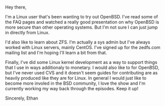 Hey there,

I'm a Linux user that's been wanting to try out OpenBSD. I've read some
of the FAQ pages and watched a really good presentation on why OpenBSD
is more secure than other operating systems. But I'm not sure I can just
jump in directly from Linux. 

I'd also like to learn about ZFS. I'm actually a sys admin but I've
always worked with Linux servers, mainly CentOS. I've signed up for the
zedfs.com mailing list and I'm hoping I'll learn a bit from that.

Finally, I've did some Linux kernel development as a way to support
things that I use in ways additionaly to monetary. I would also like to
for OpenBSD, but I've never used CVS and it doesn't seem guides for
contributing are as heavily produced like they are for Linux. In general
I would just like to become more involed in the BSD community, I love
the show and I'm currently working my way back through the episodes.
Keep it up!

Sincerely,
	Ethan